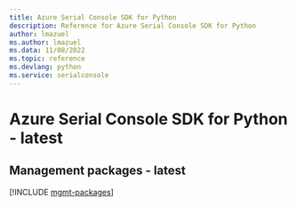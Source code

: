 ```yaml
---
title: Azure Serial Console SDK for Python
description: Reference for Azure Serial Console SDK for Python
author: lmazuel
ms.author: lmazuel
ms.data: 11/08/2022
ms.topic: reference
ms.devlang: python
ms.service: serialconsole
---
```

# Azure Serial Console SDK for Python - latest

## Management packages - latest
[!INCLUDE [mgmt-packages](serial-console-mgmt-index.md)]

